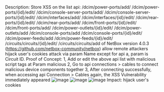 Description:
Store XSS on the list api: 
/dcim/power-ports/add/
/dcim/power-ports/{id}/edit/ 
/dcim/console-server-ports/add/
/dcim/console-server-ports/{id}/edit/
/dcim/interfaces/add/ 
/dcim/interfaces/{id}/edit/ 
/dcim/rear-ports/{id}/edit/ 
/dcim/rear-ports/add/
/dcim/front-ports/{id}/edit/
/dcim/front-ports/add/
/dcim/power-outlets/{id}/edit/
/dcim/power-outlets/add
/dcim/console-ports/add
/dcim/console-ports/{id}/edit/
/dcim/power-feeds/add
/dcim/power-feeds/{id}/edit/
/circuits/circuits/{id}/edit/
/circuits/circuits/add
of NetBox version 4.0.3 (https://github.com/netbox-community/netbox) allow remote attackers hijack user's cookies attack via param Name except for api a, param is Circuit ID.
Proof of Concept:
1, Add or edit the above api list with malicious script tags at Param malicious
2, Go to api connections > cables to connect malicious device components together
3, After connecting successfully, when accessing api Connection > Cables again, the XSS Vulnerability immediately appeared
![image](https://github.com/minhquan202/Vuln-Netbox/assets/89106168/36f5d549-87bd-4f8f-91ea-140078e5a3dd)
![image](https://github.com/minhquan202/Vuln-Netbox/assets/89106168/25ec0136-4e4e-4c2e-84b8-9367c27aac2c)
![image](https://github.com/minhquan202/Vuln-Netbox/assets/89106168/07c12038-c91c-45a5-b52a-6163d374d2ce)
Impact:
hijack user's cookies
